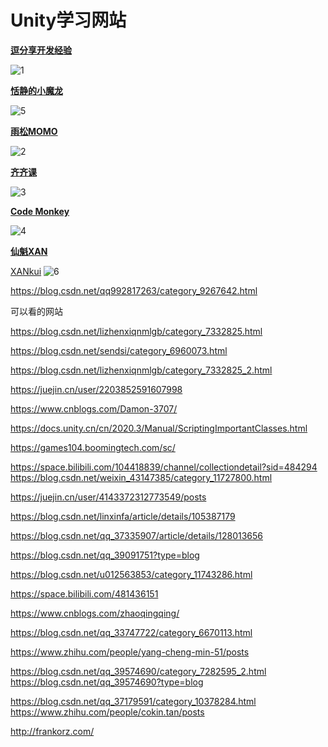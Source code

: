 # Unity学习网站

**[逗分享开发经验](<http://jingyan.idoubi.net/>)**

![1](\Image/Unity学习网站/1.png)

**[恬静的小魔龙](<https://itmonon.blog.csdn.net/?type=blog>)**

![5](\Image/Unity学习网站/5.png)

**[雨松MOMO](<https://www.xuanyusong.com/>)**

![2](\Image/Unity学习网站/2.png)

**[齐齐课](<https://www.qiqiker.com/>)**

![3](\Image/Unity学习网站/3.png)

**[Code Monkey](<https://www.youtube.com/@CodeMonkeyUnity>)**

![4](\Image/Unity学习网站/4.png)

**[仙魁XAN](<https://blog.csdn.net/u014361280?type=blog>)**

[XANkui](<https://github.com/XANkui>)
![6](\Image/Unity学习网站/6.png)


https://blog.csdn.net/qq992817263/category_9267642.html

可以看的网站

https://blog.csdn.net/lizhenxiqnmlgb/category_7332825.html

https://blog.csdn.net/sendsi/category_6960073.html

https://blog.csdn.net/lizhenxiqnmlgb/category_7332825_2.html

https://juejin.cn/user/2203852591607998

https://www.cnblogs.com/Damon-3707/

https://docs.unity.cn/cn/2020.3/Manual/ScriptingImportantClasses.html

https://games104.boomingtech.com/sc/


https://space.bilibili.com/104418839/channel/collectiondetail?sid=484294
https://blog.csdn.net/weixin_43147385/category_11727800.html

https://juejin.cn/user/4143372312773549/posts

https://blog.csdn.net/linxinfa/article/details/105387179

https://blog.csdn.net/qq_37335907/article/details/128013656

https://blog.csdn.net/qq_39091751?type=blog

<https://blog.csdn.net/u012563853/category_11743286.html>

<https://space.bilibili.com/481436151>

<https://www.cnblogs.com/zhaoqingqing/>

<https://blog.csdn.net/qq_33747722/category_6670113.html>


<https://www.zhihu.com/people/yang-cheng-min-51/posts>

<https://blog.csdn.net/qq_39574690/category_7282595_2.html>
<https://blog.csdn.net/qq_39574690?type=blog>

<https://blog.csdn.net/qq_37179591/category_10378284.html>
https://www.zhihu.com/people/cokin.tan/posts

<http://frankorz.com/>

